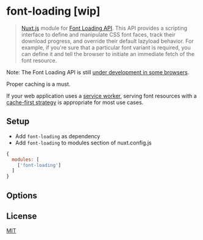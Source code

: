 # font-loading [wip]

> [Nuxt.js](https://github.com/nuxt/nuxt.js) module for [Font Loading API](https://www.w3.org/TR/css-font-loading/). This API provides a scripting interface to define and manipulate CSS font faces, track their download progress, and override their default lazyload behavior. For example, if you're sure that a particular font variant is required, you can define it and tell the browser to initiate an immediate fetch of the font resource.


Note: The Font Loading API is still [under development in some browsers](http://caniuse.com/#feat=font-loading).

Proper caching is a must.

If your web application uses a [service worker](https://developers.google.com/web/fundamentals/primers/service-workers/), serving font resources with a [cache-first strategy](https://developers.google.com/web/fundamentals/instant-and-offline/offline-cookbook/#cache-then-network) is appropriate for most use cases.

## Setup


- Add ```font-loading``` as dependency
- Add ```font-loading``` to modules section of nuxt.config.js

```javascript
{
  modules: [
    ['font-loading']
  ]
}
```

## Options

## License

[MIT](https://opensource.org/licenses/MIT)
